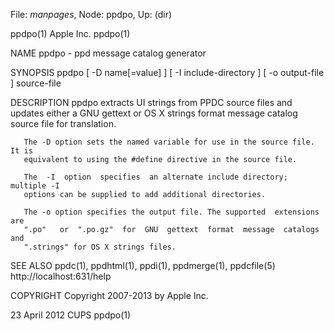 File: *manpages*,  Node: ppdpo,  Up: (dir)

ppdpo(1)                          Apple Inc.                          ppdpo(1)



NAME
       ppdpo - ppd message catalog generator

SYNOPSIS
       ppdpo  [  -D name[=value] ] [ -I include-directory ] [ -o output-file ]
       source-file

DESCRIPTION
       ppdpo extracts UI strings from PPDC source files and updates  either  a
       GNU  gettext  or  OS  X  strings format message catalog source file for
       translation.

       The -D option sets the named variable for use in the source file. It is
       equivalent to using the #define directive in the source file.

       The  -I  option  specifies  an alternate include directory; multiple -I
       options can be supplied to add additional directories.

       The -o option specifies the output file. The supported  extensions  are
       ".po"   or  ".po.gz"  for  GNU  gettext  format  message  catalogs  and
       ".strings" for OS X strings files.

SEE ALSO
       ppdc(1), ppdhtml(1), ppdi(1), ppdmerge(1), ppdcfile(5)
       http://localhost:631/help

COPYRIGHT
       Copyright 2007-2013 by Apple Inc.



23 April 2012                        CUPS                             ppdpo(1)
